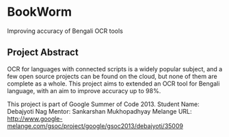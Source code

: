 BookWorm
========

Improving accuracy of Bengali OCR tools

Project Abstract
----------------

OCR for languages with connected scripts is a widely popular subject, and a few open source projects can be found on the cloud, but none of them are complete as a whole. This project aims to extended an OCR tool for Bengali language, with an aim to improve accuracy up to 98%.

This project is part of Google Summer of Code 2013. 
Student Name: Debajyoti Nag
Mentor: Sankarshan Mukhopadhyay
Melange URL: http://www.google-melange.com/gsoc/project/google/gsoc2013/debajyoti/35009
